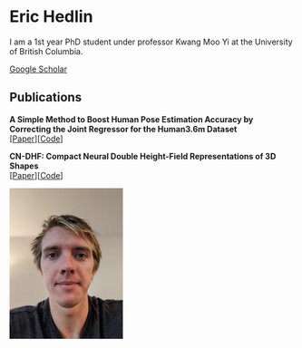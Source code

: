 # Eric Hedlin

I am a 1st year PhD student under professor Kwang Moo Yi at the University of British Columbia. 

[Google Scholar](https://scholar.google.ca/citations?hl=en&user=x6t__GoAAAAJ)

## Publications

**A Simple Method to Boost Human Pose Estimation Accuracy by Correcting the Joint Regressor for the Human3.6m Dataset**\
[[Paper](https://arxiv.org/abs/2205.00076)][[Code](https://github.com/ubc-vision/joint-regressor-refinement)]

**CN-DHF: Compact Neural Double Height-Field Representations of 3D Shapes**\
[[Paper](https://arxiv.org/abs/2304.13141)][[Code](https://github.com/ehedlin/DHF)]

<img src="ehedlin.jpeg" width="200">
